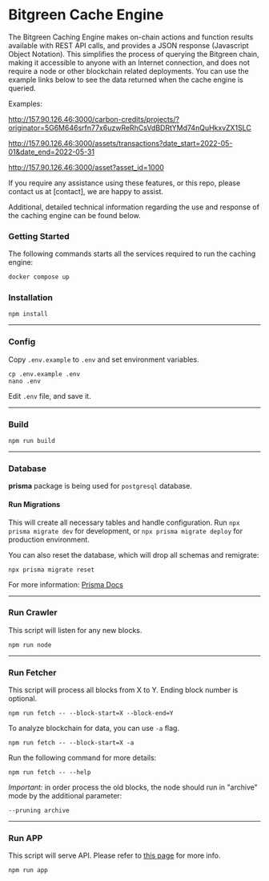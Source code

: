# Bitgreen Cache Engine

The Bitgreen Caching Engine makes on-chain actions and function results available with REST API calls, and provides a JSON response (Javascript Object Notation). This simplifies the process of querying the Bitgreen chain, making it accessible to anyone with an Internet connection, and does not require a node or other blockchain related deployments. You can use the example links below to see the data returned when the cache engine is queried.

Examples:

http://157.90.126.46:3000/carbon-credits/projects/?originator=5G6M646srfn77x6uzwReRhCsVdBDRtYMd74nQuHkxvZX1SLC

http://157.90.126.46:3000/assets/transactions?date_start=2022-05-01&date_end=2022-05-31

http://157.90.126.46:3000/asset?asset_id=1000

If you require any assistance using these features, or this repo, please contact us at [contact], we are happy to assist.

Additional, detailed technical information regarding the use and response of the caching engine can be found below.

### Getting Started

The following commands starts all the services required to run the caching engine:

```bash
docker compose up
```

### Installation

```
npm install
```

---

### Config

Copy `.env.example` to `.env` and set environment variables.

```
cp .env.example .env
nano .env
```

Edit `.env` file, and save it.

---

### Build

```
npm run build
```

---

### Database

**prisma** package is being used for `postgresql` database.

#### Run Migrations

This will create all necessary tables and handle configuration.
Run `npx prisma migrate dev` for development, or `npx prisma migrate deploy` for production environment.

You can also reset the database, which will drop all schemas and remigrate:

```
npx prisma migrate reset
```

For more information: [Prisma Docs](https://www.prisma.io/docs/concepts/components/prisma-migrate)

---

### Run Crawler

This script will listen for any new blocks.

```
npm run node
```

---

### Run Fetcher

This script will process all blocks from X to Y.
Ending block number is optional.

```
npm run fetch -- --block-start=X --block-end=Y
```

To analyze blockchain for data, you can use `-a` flag.

```
npm run fetch -- --block-start=X -a
```

Run the following command for more details:

```
npm run fetch -- --help
```

_Important:_ in order process the old blocks, the node should run in "archive" mode by the additional parameter:

```
--pruning archive
```

---

### Run APP

This script will serve API. Please refer to [this page](docs/app.md) for more info.

```
npm run app
```
